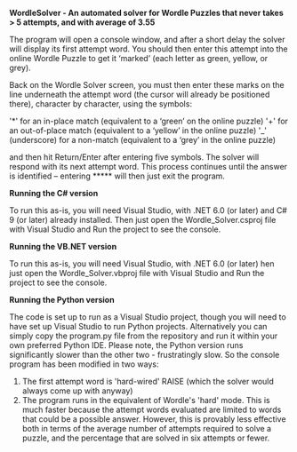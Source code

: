 **WordleSolver - An automated solver for Wordle Puzzles that never takes > 5 attempts, and with average of 3.55**

The program will open a console window, and after a short delay the solver will display its first attempt word. You should then enter this attempt into the online Wordle Puzzle to get it ‘marked’ (each letter as green, yellow, or grey).

Back on the Wordle Solver screen, you must then enter these marks on the line underneath the attempt word  (the cursor will already be positioned there), character by character, using the symbols:

'*' for an in-place match (equivalent to a ‘green’ on the online puzzle)
'+' for an out-of-place match (equivalent to a ‘yellow’ in the online puzzle)
'_' (underscore) for a non-match (equivalent to a ‘grey’ in the online puzzle)

and then hit Return/Enter after entering five symbols. The solver will respond with its next attempt word. This process continues until the answer is identified – entering ***** will then just exit the program. 

**Running the C# version**

To run this as-is, you will need Visual Studio, with .NET 6.0 (or later) and C# 9 (or later) already installed. Then just open the Wordle_Solver.csproj file with Visual Studio and Run the project to see the console.

**Running the VB.NET version**

To run this as-is, you will need Visual Studio, with .NET 6.0 (or later) hen just open the Wordle_Solver.vbproj file with Visual Studio and Run the project to see the console.

**Running the Python version**

The code is set up to run as a Visual Studio project, though you will need to have set up Visual Studio to run Python projects. Alternatively you can simply copy the program.py file from the repository and run it within your own preferred Python IDE. Please note, the Python version runs significantly slower than the other two - frustratingly slow. So the console program has been modified in two ways:

1. The first attempt word is  'hard-wired' RAISE (which the solver would always come up with anyway)
2. The program runs in the equivalent of Wordle's 'hard' mode. This is much faster because the attempt words evaluated are limited to
words that could be a possible answer. However, this is provably less effective both in terms of the average number of attempts required
to solve a puzzle, and the percentage that are solved in six attempts or fewer.


